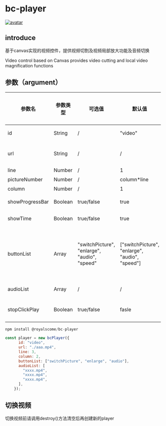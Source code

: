 <!--
 * @Description:
 * @Author: weiyang
 * @Date: 2022-06-29 13:40:41
 * @LastEditors: weiyang
 * @LastEditTime: 2023-04-04 11:32:48
-->

# bc-player

[![avatar](https://img.shields.io/badge/npm-v1.0.0--beta.32-blue)](https://github.com/royalscome/bc-player)<br/>

## introduce

<p>基于canvas实现的视频控件，提供视频切割及视频局部放大功能及音频切换</p>
<p>Video control based on Canvas provides video cutting and local video magnification functions</p>

## 参数（argument）

| 参数名          | 参数类型 | 可选值                                       | 默认值                                         | 是否必传 | 备注                                                                                                          |
| --------------- | -------- | -------------------------------------------- | ---------------------------------------------- | -------- | ------------------------------------------------------------------------------------------------------------- |
| id              | String   | /                                            | "video"                                        | 是       | 容器 id，必须是 id 选择器                                                                                     |
| url             | String   | /                                            | /                                              | 是       | 视频地址，支持 video 标签所支持的所有视频类型   
| line            | Number   | /                                            | 1                                              | 否       | 视频所需切割为几行                                                                |
| pictureNumber            | Number   | /                          |  column*line                   | 否       | 有多少个画面切                                                                                      |
| column          | Number   | /                                            | 1                                              | 否       | 视频所需切割为几列                                                                                            |
| showProgressBar | Boolean  | true/false                                   | true                                           | 否       | 是否展示视频进度条，默认展示                                                                                  |
| showTime        | Boolean  | true/false                                   | true                                           | 否       | 是否展示视频时长和当前播放时间，默认展示                                                                      |
| buttonList      | Array    | "switchPicture", "enlarge", "audio", "speed" | ["switchPicture", "enlarge", "audio", "speed"] | 否       | 对应关系：{"switchPicture"："前后画面切换", "enlarge": "画面放大缩小", "audio": "音频切换", "speed": "倍速" } |
| audioList       | Array    | /                                            | /                                              | 否       | 音频源地址，不传即使用视频本身声音                                                                            |
| stopClickPlay   | Boolean  | true/false                                   | fasle                                          | 否       | 是否禁用播放暂停按钮事件，用于 js 控制播放暂停                                                                |

```javascript
npm install @royalscome/bc-player

const player = new bcPlayer({
      id: "video",
      url: "./aaa.mp4",
      line: 3,
      column: 2,
      buttonList: ["switchPicture", "enlarge", "audio"],
      audioList: [
        "xxxx.mp4",
        "xxxx.mp4",
        "xxxx.mp4",
      ],
    });

```

## 切换视频

<p>切换视频前请调用destroy()方法清空后再创建新的player</p>
